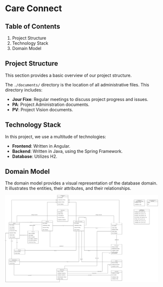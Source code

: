 # Care Connect

## Table of Contents
1. Project Structure
2. Technology Stack
3. Domain Model

## Project Structure <a name="project-structure"></a>
This section provides a basic overview of our project structure.

The `./documents/` directory is the location of all administrative files. This directory includes:
- **Jour Fixe**: Regular meetings to discuss project progress and issues.
- **PA**: Project Administration documents.
- **PV**: Project Vision documents.

## Technology Stack <a name="technology-stack"></a>
In this project, we use a multitude of technologies:
- **Frontend**: Written in Angular.
- **Backend**: Written in Java, using the Spring Framework.
- **Database**: Utilizes H2.

## Domain Model <a name="domain-model"></a>
The domain model provides a visual representation of the database domain. It illustrates the entities, their attributes, and their relationships.

![Domain Model Image](./documents/images/domain_model.png)

